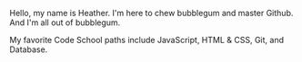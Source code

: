 Hello, my name is Heather. I'm here to chew bubblegum and master Github. And I'm all out of bubblegum.

My favorite Code School paths include JavaScript, HTML & CSS, Git, and Database.